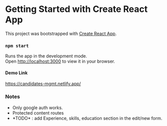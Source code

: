 # Getting Started with Create React App

This project was bootstrapped with [Create React App](https://github.com/facebook/create-react-app).


### `npm start`

Runs the app in the development mode.\
Open [http://localhost:3000](http://localhost:3000) to view it in your browser.

#### Demo Link
https://candidates-mgmt.netlify.app/

### Notes
<ul>
  <li>Only google auth works.</li>
  <li>Protected content routes</li>
  <li> *TODO* : add Experience, skills, education section in the edit/new form.</li>
  </ul>

